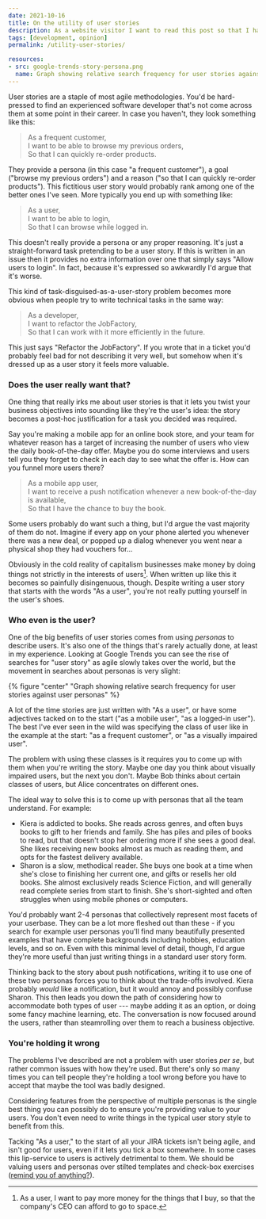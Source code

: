 ```yaml
---
date: 2021-10-16
title: On the utility of user stories
description: As a website visitor I want to read this post so that I have read the post
tags: [development, opinion]
permalink: /utility-user-stories/

resources:
- src: google-trends-story-persona.png
  name: Graph showing relative search frequency for user stories against user personas
---
```


User stories are a staple of most agile methodologies. You'd be hard-pressed to find
an experienced software developer that's not come across them at some point in their
career. In case you haven't, they look something like this:

> As a frequent customer, \
> I want to be able to browse my previous orders, \
> So that I can quickly re-order products.

They provide a persona (in this case "a frequent customer"), a goal ("browse my previous
orders") and a reason ("so that I can quickly re-order products"). This fictitious user
story would probably rank among one of the better ones I've seen. More typically you end
up with something like:

> As a user, \
> I want to be able to login,\
> So that I can browse while logged in.

This doesn't really provide a persona or any proper reasoning. It's just a straight-forward
task pretending to be a user story. If this is written in an issue then it provides no
extra information over one that simply says "Allow users to login". In fact, because it's
expressed so awkwardly I'd argue that it's worse.

<!--more-->

This kind of task-disguised-as-a-user-story problem becomes more obvious when people try
to write technical tasks in the same way:

> As a developer,\
> I want to refactor the JobFactory,\
> So that I can work with it more efficiently in the future.

This just says "Refactor the JobFactory". If you wrote that in a ticket you'd probably
feel bad for not describing it very well, but somehow when it's dressed up as a user
story it feels more valuable.

### Does the user really want that?

One thing that really irks me about user stories is that it lets you twist your
business objectives into sounding like they're the user's idea: the story becomes
a post-hoc justification for a task you decided was required.

Say you're making a mobile app for an online book store, and your team for whatever
reason has a target of increasing the number of users who view the daily book-of-the-day
offer. Maybe you do some interviews and users tell you they forget to check in each
day to see what the offer is. How can you funnel more users there?

> As a mobile app user, \
> I want to receive a push notification whenever a new book-of-the-day is available, \
> So that I have the chance to buy the book.

Some users probably do want such a thing, but I'd argue the vast majority of them
do not. Imagine if every app on your phone alerted you whenever there was a new
deal, or popped up a dialog whenever you went near a physical shop they had
vouchers for...

Obviously in the cold reality of capitalism businesses make money by doing things
not strictly in the interests of users[^1]. When written up like this it becomes so
painfully disingenuous, though. Despite writing a user story that starts with
the words "As a user", you're not really putting yourself in the user's shoes.

### Who even is the user?

One of the big benefits of user stories comes from using _personas_
to describe users. It's also one of the things that's rarely actually done, at
least in my experience. Looking at Google Trends you can see the rise of searches
for "user story" as agile slowly takes over the world, but the movement in
searches about personas is very slight:

{% figure "center" "Graph showing relative search frequency for user stories against user personas" %}

A lot of the time stories are just written with "As a user", or have some
adjectives tacked on to the start ("as a mobile user", "as a logged-in user").
The best I've ever seen in the wild was specifying the class of user like
in the example at the start: "as a frequent customer", or "as a visually impaired user".

The problem with using these classes is it requires you to come up with them
when you're writing the story. Maybe one day you think about visually impaired
users, but the next you don't. Maybe Bob thinks about certain classes of users,
but Alice concentrates on different ones.

The ideal way to solve this is to come up with personas that all the team
understand. For example:

* Kiera is addicted to books. She reads across genres, and often buys books
  to gift to her friends and family. She has piles and piles of books to
  read, but that doesn't stop her ordering more if she sees a good deal.
  She likes receiving new books almost as much as reading them, and opts
  for the fastest delivery available.
* Sharon is a slow, methodical reader. She buys one book at a time when she's
  close to finishing her current one, and gifts or resells her old books.
  She almost exclusively reads Science Fiction, and will generally read
  complete series from start to finish. She's short-sighted and often
  struggles when using mobile phones or computers.

You'd probably want 2-4 personas that collectively represent most facets of your
userbase. They can be a lot more fleshed out than these - if you search for
example user personas you'll find many beautifully presented examples that
have complete backgrounds including hobbies, education levels, and so on.
Even with this minimal level of detail, though, I'd argue they're more useful
than just writing things in a standard user story form.

Thinking back to the story about push notifications, writing it to use one
of these two personas forces you to think about the trade-offs involved. Kiera
probably _would_ like a notification, but it would annoy and possibly confuse
Sharon. This then leads you down the path of considering how to accommodate
both types of user --- maybe adding it as an option, or doing some fancy machine
learning, etc. The conversation is now focused around the users, rather than
steamrolling over them to reach a business objective.

### You're holding it wrong

The problems I've described are not a problem with user stories _per se_, but
rather common issues with how they're used. But there's only so many times you
can tell people they're holding a tool wrong before you have to accept that maybe
the tool was badly designed.

Considering features from the perspective of multiple personas is the single
best thing you can possibly do to ensure you're providing value to your users.
You don't even need to write things in the typical user story style to benefit
from this.

Tacking "As a user," to the start of all your JIRA tickets isn't being agile,
and isn't good for users, even if it lets you tick a box somewhere. In some
cases this lip-service to users is actively detrimental to them. We should
be valuing users and personas over stilted templates and check-box exercises
([remind you of anything?](https://agilemanifesto.org/)).

[^1]: As a user, I want to pay more money for the things that I buy,
so that the company's CEO can afford to go to space.
